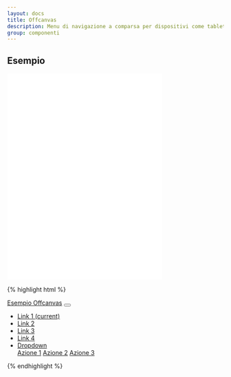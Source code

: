 ```yaml
---
layout: docs
title: Offcanvas
description: Menu di navigazione a comparsa per dispositivi come tablet o smartphone.
group: componenti
---
```


## Esempio

<style>
  /* Style override for Documentation purposes */

  .bd-example {
    height: 480px;
    width: 360px;
  }
</style>

<div class="bd-example">
    <iframe class="iframe" data-role="window" title="Offcanvas" src="../../esempi/offcanvas/index.html" sandbox="allow-same-origin allow-scripts allow-forms" marginwidth="0" marginheight="0" vspace="0" hspace="0" scrolling="yes" frameborder="0" width="100%" height="100%"></iframe>
</div>

{% highlight html %}
<nav class="navbar navbar-expand-md fixed-top navbar-dark bg-dark">
  <a class="navbar-brand" href="#">Esempio Offcanvas</a>
  <button class="navbar-toggler p-0 border-0 ml-auto" type="button" data-toggle="offcanvas">
    <span class="navbar-toggler-icon"></span>
  </button>

  <div class="navbar-collapse offcanvas-collapse" id="navbarsExampleDefault">
    <ul class="navbar-nav mr-auto">
      <li class="nav-item active">
        <a class="nav-link" href="#">Link 1 <span class="sr-only">(current)</span></a>
      </li>
      <li class="nav-item">
        <a class="nav-link" href="#">Link 2</a>
      </li>
      <li class="nav-item">
        <a class="nav-link" href="#">Link 3</a>
      </li>
      <li class="nav-item">
        <a class="nav-link" href="#">Link 4</a>
      </li>
      <li class="nav-item dropdown">
        <a class="nav-link dropdown-toggle" href="http://example.com" id="dropdown01" data-toggle="dropdown" aria-haspopup="true" aria-expanded="false">Dropdown</a>
        <div class="dropdown-menu" aria-labelledby="dropdown01">
          <a class="dropdown-item" href="#">Azione 1</a>
          <a class="dropdown-item" href="#">Azione 2</a>
          <a class="dropdown-item" href="#">Azione 3</a>
        </div>
      </li>
    </ul>
  </div>
</nav>
{% endhighlight %}
